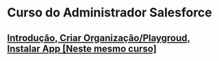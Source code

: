 # Curso do Administrador Salesforce

## [Introdução, Criar Organização/Playgroud, Instalar App [Neste mesmo curso]](intro/README.MD)

